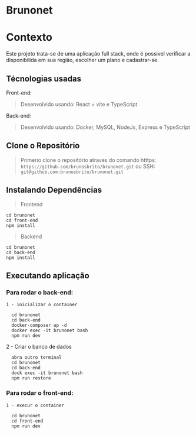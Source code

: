 # Brunonet

# Contexto
Este projeto trata-se de uma aplicação full stack, onde é possivel verificar a disponibilida em sua região, escolher um plano e cadastrar-se.

## Técnologias usadas

Front-end:
> Desenvolvido usando: React + vite e TypeScript

Back-end:
> Desenvolvido usando: Docker, MySQL, NodeJs, Express e TypeScript

## Clone o Repositório

> Primerio clone o repositório atraves do comando 
> htttps: ```https://github.com/brunosbrito/brunonet.git```
ou
> SSH: ```git@github.com:brunosbrito/brunonet.git```

## Instalando Dependências

> Frontend
```
cd brunonet
cd front-end
npm install
``` 
> Backend
```
cd brunonet
cd back-end
npm install
``` 

## Executando aplicação

### Para rodar o back-end:
	1 - inicializar o container
  ```
    cd brunonet
    cd back-end
    docker-composer up -d
    docker exec -it brunonet bash
    npm run dev
 
  ```
  2 - Criar o banco de dados
  ```
    abra outro terminal
    cd brunonet
    cd back-end
    dock exec -it brunonet bash
    npm run restore
 
  ```


### Para rodar o front-end:
	1 - execur o container 
  ```
    cd brunonet
    cd front-end
    npm run dev
 
  ```
